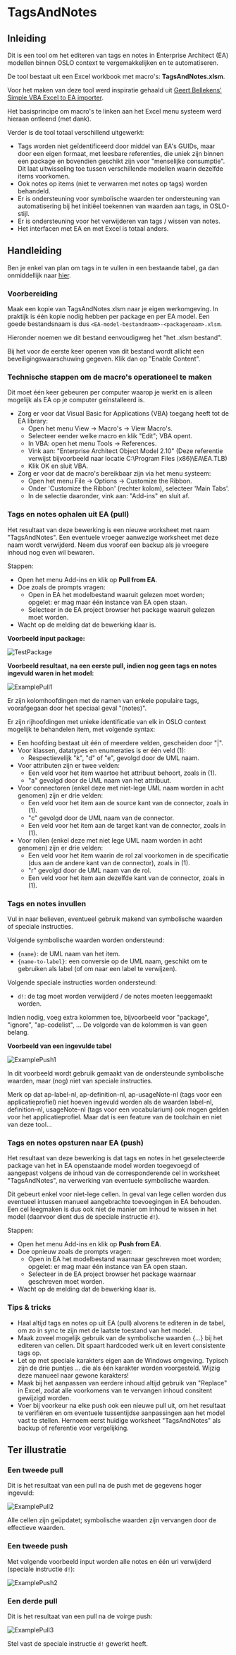 # TagsAndNotes

## Inleiding
Dit is een tool om het editeren van tags en notes in Enterprise Architect (EA) modellen binnen OSLO context te vergemakkelijken en te automatiseren.

De tool bestaat uit een Excel workbook met macro's: **TagsAndNotes.xlsm**.

Voor het maken van deze tool werd inspiratie gehaald uit [Geert Bellekens' Simple VBA Excel to EA importer](https://bellekens.com/2018/10/12/simple-vba-excel-to-ea-importer-v4-2/).

Het basisprincipe om macro's te linken aan het Excel menu systeem werd hieraan ontleend (met dank).

Verder is de tool totaal verschillend uitgewerkt:
- Tags worden niet geïdentificeerd door middel van EA's GUIDs, maar door een eigen formaat, met leesbare referenties, die uniek zijn binnen een package en bovendien geschikt zijn voor "menselijke consumptie".
Dit laat uitwisseling toe tussen verschillende modellen waarin dezelfde items voorkomen.
- Ook notes op items (niet te verwarren met notes op tags) worden behandeld.
- Er is ondersteuning voor symbolische waarden ter ondersteuning van automatisering bij het initiëel toekennen van waarden aan tags, in OSLO-stijl.
- Er is ondersteuning voor het verwijderen van tags / wissen van notes.
- Het interfacen met EA en met Excel is totaal anders.

## Handleiding
Ben je enkel van plan om tags in te vullen in een bestaande tabel, ga dan onmiddellijk naar [hier](#tags-en-notes-invullen).

### Voorbereiding
Maak een kopie van TagsAndNotes.xlsm naar je eigen werkomgeving.
In praktijk is één kopie nodig hebben per package en per EA model.
Een goede bestandsnaam is dus `<EA-model-bestandnaam>-<packagenaam>.xlsm`.

Hieronder noemen we dit bestand eenvoudigweg het "het .xlsm bestand".

Bij het voor de eerste keer openen van dit bestand wordt allicht een beveiligingswaarschuwing gegeven.
Klik dan op "Enable Content".

### Technische stappen om de macro's operationeel te maken
Dit moet één keer gebeuren per computer waarop je werkt en is alleen mogelijk als EA op je computer geïnstalleerd is.

- Zorg er voor dat Visual Basic for Applications (VBA) toegang heeft tot de EA library:
  - Open het menu View -> Macro's -> View Macro's.
  - Selecteer eender welke macro en klik "Edit"; VBA opent.
  - In VBA: open het menu Tools -> References.
  - Vink aan: "Enterprise Architect Object Model 2.10" (Deze referentie verwijst bijvoorbeeld naar locatie C:\Program Files (x86)\EA\EA.TLB)
  - Klik OK en sluit VBA.
- Zorg er voor dat de macro's bereikbaar zijn via het menu systeem:
  - Open het menu File -> Options -> Customize the Ribbon.
  - Onder 'Customize the Ribbon' (rechter kolom), selecteer 'Main Tabs'.
  - In de selectie daaronder, vink aan: "Add-ins" en sluit af.

### Tags en notes ophalen uit EA (pull)
Het resultaat van deze bewerking is een nieuwe worksheet met naam "TagsAndNotes".
Een eventuele vroeger aanwezige worksheet met deze naam wordt verwijderd.
Neem dus vooraf een backup als je vroegere inhoud nog even wil bewaren.

Stappen:
- Open het menu Add-ins en klik op **Pull from EA**.
- Doe zoals de prompts vragen:
  - Open in EA het modelbestand waaruit gelezen moet worden; opgelet: er mag maar één instance van EA open staan.
  - Selecteer in de EA project browser het package waaruit gelezen moet worden.
- Wacht op de melding dat de bewerking klaar is.

**Voorbeeld input package:**

![TestPackage](jpg/TestPackage.JPG)

**Voorbeeld resultaat, na een eerste pull, indien nog geen tags en notes ingevuld waren in het model:**

![ExamplePull1](jpg/ExamplePull1.JPG)

Er zijn kolomhoofdingen met de namen van enkele populaire tags, voorafgegaan door het speciaal geval "(notes)".

Er zijn rijhoofdingen met unieke identificatie van elk in OSLO context mogelijk te behandelen item, met volgende syntax:
- Een hoofding bestaat uit één of meerdere velden, gescheiden door "|".
- Voor klassen, datatypes en enumeraties is er één veld (1):
  - Respectievelijk "k", "d" of "e", gevolgd door de UML naam.
- Voor attributen zijn er twee velden:
  - Een veld voor het item waartoe het attribuut behoort, zoals in (1).
  - "a" gevolgd door de UML naam van het attribuut.
- Voor connectoren (enkel deze met niet-lege UML naam worden in acht genomen) zijn er drie velden:
  - Een veld voor het item aan de source kant van de connector, zoals in (1).
  - "c" gevolgd door de UML naam van de connector.
  - Een veld voor het item aan de target kant van de connector, zoals in (1).
- Voor rollen (enkel deze met niet lege UML naam worden in acht genomen) zijn er drie velden:
  - Een veld voor het item waarin de rol zal voorkomen in de specificatie (dus aan de andere kant van de connector), zoals in (1).
  - "r" gevolgd door de UML naam van de rol.
  - Een veld voor het item aan dezelfde kant van de connector, zoals in (1).

### Tags en notes invullen
Vul in naar believen, eventueel gebruik makend van symbolische waarden of speciale instructies.

Volgende symbolische waarden worden ondersteund:
- `{name}`: de UML naam van het item.
- `{name-to-label}`: een conversie op de UML naam, geschikt om te gebruiken als label (of om naar een label te verwijzen).

Volgende speciale instructies worden ondersteund:
- `d!`: de tag moet worden verwijderd / de notes moeten leeggemaakt worden.

Indien nodig, voeg extra kolommen toe, bijvoorbeeld voor "package", "ignore", "ap-codelist", ...
De volgorde van de kolommen is van geen belang.

**Voorbeeld van een ingevulde tabel**

![ExamplePush1](jpg/ExamplePush1.JPG)

In dit voorbeeld wordt gebruik gemaakt van de ondersteunde symbolische waarden, maar (nog) niet van speciale instructies.

Merk op dat ap-label-nl, ap-definition-nl, ap-usageNote-nl (tags voor een applicatieprofiel) niet hoeven ingevuld worden
als de waarden label-nl, definition-nl, usageNote-nl (tags voor een vocabularium) ook mogen gelden voor het applicatieprofiel.
Maar dat is een feature van de toolchain en niet van deze tool...

### Tags en notes opsturen naar EA (push)
Het resultaat van deze bewerking is dat tags en notes in het geselecteerde package van het in EA openstaande model worden toegevoegd of aangepast
volgens de inhoud van de corresponderende cel in worksheet "TagsAndNotes", na verwerking van eventuele symbolische waarden.

Dit gebeurt enkel voor niet-lege cellen.
In geval van lege cellen worden dus eventueel intussen manueel aangebrachte toevoegingen in EA behouden.
Een cel leegmaken is dus ook niet de manier om inhoud te wissen in het model (daarvoor dient dus de speciale instructie `d!`).

Stappen:
- Open het menu Add-ins en klik op **Push from EA**.
- Doe opnieuw zoals de prompts vragen:
  - Open in EA het modelbestand waarnaar geschreven moet worden; opgelet: er mag maar één instance van EA open staan.
  - Selecteer in de EA project browser het package waarnaar geschreven moet worden.
- Wacht op de melding dat de bewerking klaar is.

### Tips & tricks
- Haal altijd tags en notes op uit EA (pull) alvorens te editeren in de tabel, om zo in sync te zijn met de laatste toestand van het model.
- Maak zoveel mogelijk gebruik van de symbolische waarden {...} bij het editeren van cellen. Dit spaart hardcoded werk uit en levert consistente tags op.
- Let op met speciale karakters eigen aan de Windows omgeving. Typisch zijn de drie puntjes ... die als één karakter worden voorgesteld. Wijzig deze manueel naar gewone karakters!
- Maak bij het aanpassen van eerdere inhoud altijd gebruik van "Replace" in Excel, zodat alle voorkomens van te vervangen inhoud consitent gewijzigd worden.
- Voer bij voorkeur na elke push ook een nieuwe pull uit, om het resultaat te verifiëren en om eventuele tussentijdse aanpassingen aan het model vast te stellen.
Hernoem eerst huidige worksheet "TagsAndNotes" als backup of referentie voor vergelijking.

## Ter illustratie

### Een tweede pull
Dit is het resultaat van een pull na de push met de gegevens hoger ingevuld:

![ExamplePull2](jpg/ExamplePull2.JPG)

Alle cellen zijn geüpdatet; symbolische waarden zijn vervangen door de effectieve waarden.

### Een tweede push
Met volgende voorbeeld input worden alle notes en één uri verwijderd (speciale instructie `d!`):

![ExamplePush2](jpg/ExamplePush2.JPG)

### Een derde pull
Dit is het resultaat van een pull na de voirge push:

![ExamplePull3](jpg/ExamplePull3.JPG)

Stel vast de speciale instructie `d!` gewerkt heeft.


